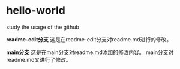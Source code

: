 # hello-world
study the usage of the github

**readme-edit分支**
这是在readme-edit分支对readme.md进行的修改。

**main分支**
这是在main分支对readme.md添加的修改内容。
main分支对readme.md又进行了修改。
